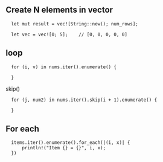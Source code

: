 

## Create N elements in vector
```
  let mut result = vec![String::new(); num_rows];
```

```
  let vec = vec![0; 5];    // [0, 0, 0, 0, 0]
```


## loop
```
  for (i, v) in nums.iter().enumerate() {
    
  }
```  

skip()
```
  for (j, num2) in nums.iter().skip(i + 1).enumerate() {
  
  }
```

## For each
```
  items.iter().enumerate().for_each(|(i, x)| {
      println!("Item {} = {}", i, x);
  })
```